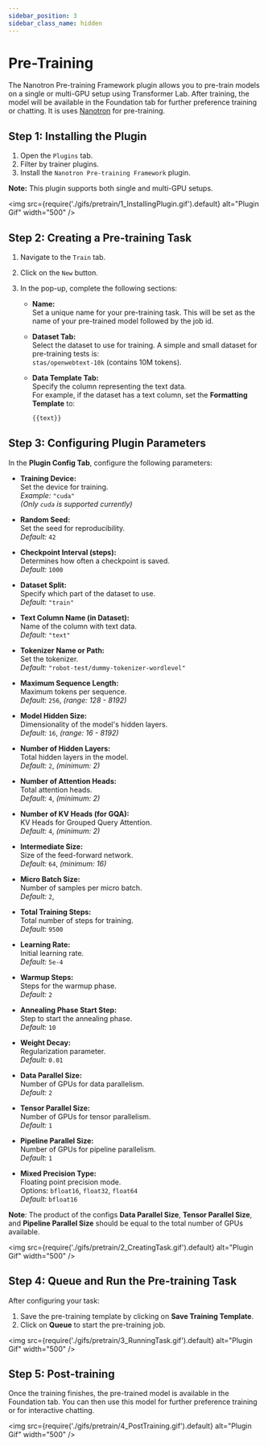 ```yaml
---
sidebar_position: 3
sidebar_class_name: hidden
---
```


# Pre-Training

The Nanotron Pre-training Framework plugin allows you to pre-train models on a single or multi-GPU setup using Transformer Lab. After training, the model will be available in the Foundation tab for further preference training or chatting. It is uses [Nanotron](https://github.com/huggingface/nanotron) for pre-training.

## Step 1: Installing the Plugin

1. Open the `Plugins` tab.
2. Filter by trainer plugins.
3. Install the `Nanotron Pre-training Framework` plugin.

**Note:** This plugin supports both single and multi-GPU setups.

<img src={require('./gifs/pretrain/1_InstallingPlugin.gif').default} alt="Plugin Gif" width="500" />

## Step 2: Creating a Pre-training Task

1. Navigate to the `Train` tab.
2. Click on the `New` button.
3. In the pop-up, complete the following sections:

   - **Name:**  
     Set a unique name for your pre-training task. This will be set as the name of your pre-trained model followed by the job id.

   - **Dataset Tab:**  
     Select the dataset to use for training. A simple and small dataset for pre-training tests is:  
     `stas/openwebtext-10k` (contains 10M tokens).

   - **Data Template Tab:**  
     Specify the column representing the text data.  
     For example, if the dataset has a text column, set the **Formatting Template** to:

     ````markdown
     {{text}}
     ````

## Step 3: Configuring Plugin Parameters

In the **Plugin Config Tab**, configure the following parameters:

- **Training Device:**  
  Set the device for training.  
  *Example:* `"cuda"`  
  *(Only `cuda` is supported currently)*

- **Random Seed:**  
  Set the seed for reproducibility.  
  *Default:* `42`

- **Checkpoint Interval (steps):**  
  Determines how often a checkpoint is saved.  
  *Default:* `1000`

- **Dataset Split:**  
  Specify which part of the dataset to use.  
  *Default:* `"train"`

- **Text Column Name (in Dataset):**  
  Name of the column with text data.  
  *Default:* `"text"`

- **Tokenizer Name or Path:**  
  Set the tokenizer.  
  *Default:* `"robot-test/dummy-tokenizer-wordlevel"`

- **Maximum Sequence Length:**  
  Maximum tokens per sequence.  
  *Default:* `256`, *(range: 128 - 8192)*

- **Model Hidden Size:**  
  Dimensionality of the model's hidden layers.  
  *Default:* `16`, *(range: 16 - 8192)*

- **Number of Hidden Layers:**  
  Total hidden layers in the model.  
  *Default:* `2`, *(minimum: 2)*

- **Number of Attention Heads:**  
  Total attention heads.  
  *Default:* `4`, *(minimum: 2)*

- **Number of KV Heads (for GQA):**  
  KV Heads for Grouped Query Attention.  
  *Default:* `4`, *(minimum: 2)*

- **Intermediate Size:**  
  Size of the feed-forward network.  
  *Default:* `64`, *(minimum: 16)*

- **Micro Batch Size:**  
  Number of samples per micro batch.  
  *Default:* `2`,

- **Total Training Steps:**  
  Total number of steps for training.  
  *Default:* `9500`

- **Learning Rate:**  
  Initial learning rate.  
  *Default:* `5e-4`

- **Warmup Steps:**  
  Steps for the warmup phase.  
  *Default:* `2`

- **Annealing Phase Start Step:**  
  Step to start the annealing phase.  
  *Default:* `10`

- **Weight Decay:**  
  Regularization parameter.  
  *Default:* `0.01`

- **Data Parallel Size:**  
  Number of GPUs for data parallelism.  
  *Default:* `2`

- **Tensor Parallel Size:**  
  Number of GPUs for tensor parallelism.  
  *Default:* `1`

- **Pipeline Parallel Size:**  
  Number of GPUs for pipeline parallelism.  
  *Default:* `1`

- **Mixed Precision Type:**  
  Floating point precision mode.  
  Options: `bfloat16`, `float32`, `float64`  
  *Default:* `bfloat16`

**Note**: The product of the configs **Data Parallel Size**, **Tensor Parallel Size**, and **Pipeline Parallel Size** should be equal to the total number of GPUs available.

<img src={require('./gifs/pretrain/2_CreatingTask.gif').default} alt="Plugin Gif" width="500" />

## Step 4: Queue and Run the Pre-training Task

After configuring your task:

1. Save the pre-training template by clicking on **Save Training Template**.
2. Click on **Queue** to start the pre-training job.

<img src={require('./gifs/pretrain/3_RunningTask.gif').default} alt="Plugin Gif" width="500" />

## Step 5: Post-training

Once the training finishes, the pre-trained model is available in the Foundation tab. You can then use this model for further preference training or for interactive chatting.

<img src={require('./gifs/pretrain/4_PostTraining.gif').default} alt="Plugin Gif" width="500" />
